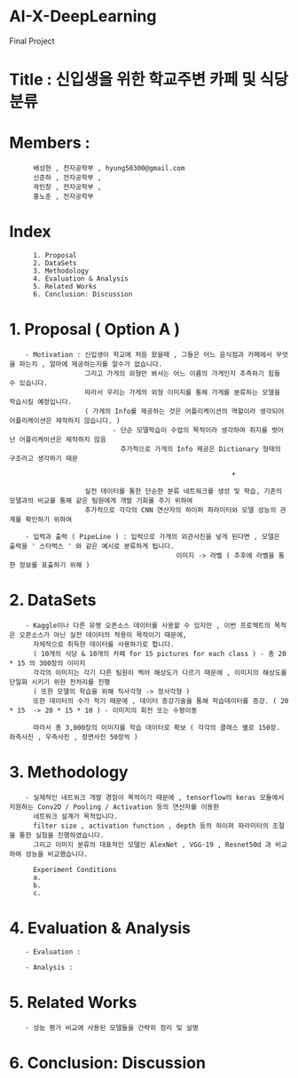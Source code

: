 # AI-X-DeepLearning
Final Project


# Title : 신입생을 위한 학교주변 카페 및 식당 분류

# Members :
          배성현 , 전자공학부 , hyung50300@gmail.com
          신준하 , 전자공학부 ,
          곽민창 , 전자공학부 ,
          홍노준 , 전자공학부

# Index
          1. Proposal
          2. DataSets
          3. Methodology
          4. Evaluation & Analysis
          5. Related Works
          6. Conclusion: Discussion
          

          
#  1. Proposal ( Option A )
        - Motivation : 신입생이 학교에 처음 왔을때 , 그들은 어느 음식점과 카페에서 무엇을 파는지 , 얼마에 제공하는지를 알수가 없습니다.
                       그리고 가게의 외형만 봐서는 어느 이름의 가게인지 추측하기 힘들 수 있습니다.
                       따라서 우리는 가게의 외형 이미지를 통해 가게를 분류하는 모델을 학습시킬 예정입니다.
                       ( 가게의 Info를 제공하는 것은 어플리케이션의 역할이라 생각되어 어플리케이션은 제작하지 않습니다. )
                              - 단순 모델학습이 수업의 목적이라 생각하여 취지를 벗어난 어플리케이션은 제작하지 않음
                                추가적으로 가게의 Info 제공은 Dictionary 형태의 구조라고 생각하기 때문
                                                            
                                                            +
                                                            
                       실전 데이터를 통한 단순한 분류 네트워크를 생성 및 학습, 기존의 모델과의 비교를 통해 같은 팀원에게 개발 기회를 주기 위하여
                       추가적으로 각각의 CNN 연산자의 하이퍼 파라미터와 모델 성능의 관계를 확인하기 위하여 
                       
        - 입력과 출력 ( PipeLine ) : 입력으로 가게의 외관사진을 넣게 된다면 , 모델은 출력을 ' 스타벅스 ' 와 같은 예시로 분류하게 됩니다.
                                              이미지 -> 라벨 ( 추후에 라벨을 통한 정보를 표출하기 위해 )
           
           
#  2. DataSets
        - Kaggle이나 다른 유명 오픈소스 데이터를 사용할 수 있지만 , 이번 프로젝트의 목적은 오픈소스가 아닌 실전 데이터의 적용이 목적이기 때문에,
          자체적으로 취득한 데이터를 사용하기로 합니다.
          ( 10개의 식당 & 10개의 카페 for 15 pictures for each class ) - 총 20 * 15 의 300장의 이미지
          각각의 이미지는 각기 다른 팀원이 찍어 해상도가 다르기 때문에 , 이미지의 해상도를 단일화 시키기 위한 전처리를 진행
          ( 또한 모델의 학습을 위해 직사각형 -> 정사각형 )
          또한 데이터의 수가 적기 때문에 , 데이터 증강기술을 통해 학습데이터를 증강. ( 20 * 15  -> 20 * 15 * 10 ) - 이미지의 회전 또는 수평이동
          
          따라서 총 3,000장의 이미지를 학습 데이터로 확보 ( 각각의 클래스 별로 150장. 좌측사진 , 우측사진 , 정면사진 50장씩 ) 
          
#  3. Methodology
        - 실제적인 네트워크 개발 경험이 목적이기 때문에 , tensorflow의 keras 모듈에서 지원하는 Conv2D / Pooling / Activation 등의 연산자를 이용한
          네트워크 설계가 목적입니다.
          filter size , activation function , depth 등의 하이퍼 파라미터의 조절을 통한 실험을 진행하였습니다.
          그리고 이미지 분류의 대표적인 모델인 AlexNet , VGG-19 , Resnet50d 과 비교하여 성능을 비교했습니다.
          
          Experiment Conditions
          a. 
          b. 
          c. 
          
          
#  4. Evaluation & Analysis
        - Evaluation : 
        
        - Analysis :
        
#  5. Related Works
        - 성능 평가 비교에 사용된 모델들을 간략히 정리 및 설명
        
        
#  6. Conclusion: Discussion

